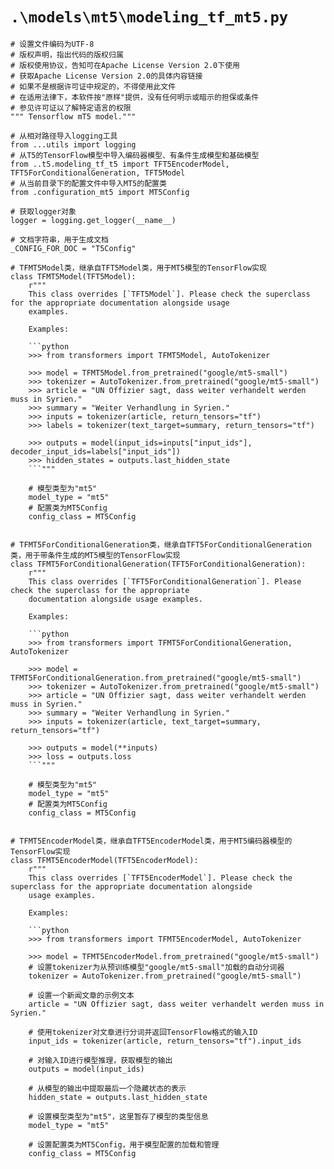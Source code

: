 # `.\models\mt5\modeling_tf_mt5.py`

```
# 设置文件编码为UTF-8
# 版权声明，指出代码的版权归属
# 版权使用协议，告知可在Apache License Version 2.0下使用
# 获取Apache License Version 2.0的具体内容链接
# 如果不是根据许可证中规定的，不得使用此文件
# 在适用法律下，本软件按"原样"提供，没有任何明示或暗示的担保或条件
# 参见许可证以了解特定语言的权限
""" Tensorflow mT5 model."""

# 从相对路径导入logging工具
from ...utils import logging
# 从T5的TensorFlow模型中导入编码器模型、有条件生成模型和基础模型
from ..t5.modeling_tf_t5 import TFT5EncoderModel, TFT5ForConditionalGeneration, TFT5Model
# 从当前目录下的配置文件中导入MT5的配置类
from .configuration_mt5 import MT5Config

# 获取logger对象
logger = logging.get_logger(__name__)

# 文档字符串，用于生成文档
_CONFIG_FOR_DOC = "T5Config"

# TFMT5Model类，继承自TFT5Model类，用于MT5模型的TensorFlow实现
class TFMT5Model(TFT5Model):
    r"""
    This class overrides [`TFT5Model`]. Please check the superclass for the appropriate documentation alongside usage
    examples.

    Examples:

    ```python
    >>> from transformers import TFMT5Model, AutoTokenizer

    >>> model = TFMT5Model.from_pretrained("google/mt5-small")
    >>> tokenizer = AutoTokenizer.from_pretrained("google/mt5-small")
    >>> article = "UN Offizier sagt, dass weiter verhandelt werden muss in Syrien."
    >>> summary = "Weiter Verhandlung in Syrien."
    >>> inputs = tokenizer(article, return_tensors="tf")
    >>> labels = tokenizer(text_target=summary, return_tensors="tf")

    >>> outputs = model(input_ids=inputs["input_ids"], decoder_input_ids=labels["input_ids"])
    >>> hidden_states = outputs.last_hidden_state
    ```"""

    # 模型类型为"mt5"
    model_type = "mt5"
    # 配置类为MT5Config
    config_class = MT5Config


# TFMT5ForConditionalGeneration类，继承自TFT5ForConditionalGeneration类，用于带条件生成的MT5模型的TensorFlow实现
class TFMT5ForConditionalGeneration(TFT5ForConditionalGeneration):
    r"""
    This class overrides [`TFT5ForConditionalGeneration`]. Please check the superclass for the appropriate
    documentation alongside usage examples.

    Examples:

    ```python
    >>> from transformers import TFMT5ForConditionalGeneration, AutoTokenizer

    >>> model = TFMT5ForConditionalGeneration.from_pretrained("google/mt5-small")
    >>> tokenizer = AutoTokenizer.from_pretrained("google/mt5-small")
    >>> article = "UN Offizier sagt, dass weiter verhandelt werden muss in Syrien."
    >>> summary = "Weiter Verhandlung in Syrien."
    >>> inputs = tokenizer(article, text_target=summary, return_tensors="tf")

    >>> outputs = model(**inputs)
    >>> loss = outputs.loss
    ```"""

    # 模型类型为"mt5"
    model_type = "mt5"
    # 配置类为MT5Config
    config_class = MT5Config


# TFMT5EncoderModel类，继承自TFT5EncoderModel类，用于MT5编码器模型的TensorFlow实现
class TFMT5EncoderModel(TFT5EncoderModel):
    r"""
    This class overrides [`TFT5EncoderModel`]. Please check the superclass for the appropriate documentation alongside
    usage examples.

    Examples:

    ```python
    >>> from transformers import TFMT5EncoderModel, AutoTokenizer

    >>> model = TFMT5EncoderModel.from_pretrained("google/mt5-small")
    # 设置tokenizer为从预训练模型"google/mt5-small"加载的自动分词器
    tokenizer = AutoTokenizer.from_pretrained("google/mt5-small")
    
    # 设置一个新闻文章的示例文本
    article = "UN Offizier sagt, dass weiter verhandelt werden muss in Syrien."
    
    # 使用tokenizer对文章进行分词并返回TensorFlow格式的输入ID
    input_ids = tokenizer(article, return_tensors="tf").input_ids
    
    # 对输入ID进行模型推理，获取模型的输出
    outputs = model(input_ids)
    
    # 从模型的输出中提取最后一个隐藏状态的表示
    hidden_state = outputs.last_hidden_state
    
    # 设置模型类型为"mt5"，这里暂存了模型的类型信息
    model_type = "mt5"
    
    # 设置配置类为MT5Config，用于模型配置的加载和管理
    config_class = MT5Config
```